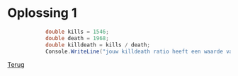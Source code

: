 # Oplossing 1

```csharp
            double kills = 1546;
            double death = 1968;
            double killdeath = kills / death;
            Console.WriteLine("jouw killdeath ratio heeft een waarde van " + killdeath +  " kills per death!");
```

[Terug](../Hfdst2.md)